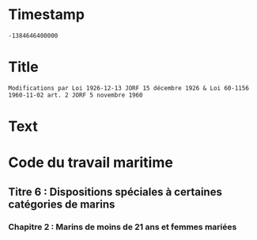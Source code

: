 # Timestamp
```
-1384646400000
```

# Title
```
Modifications par Loi 1926-12-13 JORF 15 décembre 1926 & Loi 60-1156 1960-11-02 art. 2 JORF 5 novembre 1960
```

# Text
# Code du travail maritime
## Titre 6 : Dispositions spéciales à certaines catégories de marins
### Chapitre 2 : Marins de moins de 21 ans et femmes mariées